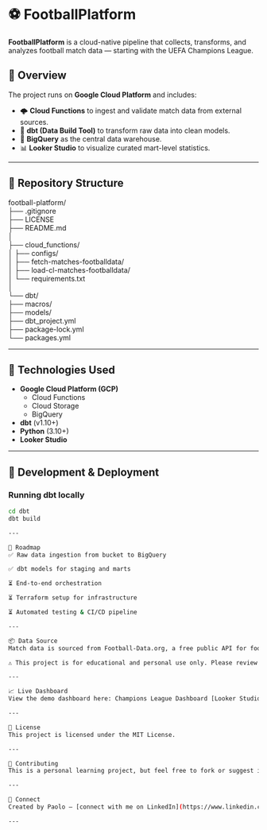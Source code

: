 # ⚽ FootballPlatform

**FootballPlatform** is a cloud-native pipeline that collects, transforms, and analyzes football match data — starting with the UEFA Champions League.

## 🚀 Overview

The project runs on **Google Cloud Platform** and includes:

- 🌩️ **Cloud Functions** to ingest and validate match data from external sources.
- 🧱 **dbt (Data Build Tool)** to transform raw data into clean models.
- 🧠 **BigQuery** as the central data warehouse.
- 📊 **Looker Studio** to visualize curated mart-level statistics.

---

## 📂 Repository Structure

football-platform/  
├── .gitignore  
├── LICENSE  
├── README.md  
│  
├── cloud_functions/  
│   ├── configs/  
│   ├── fetch-matches-footballdata/  
│   ├── load-cl-matches-footballdata/  
│   └── requirements.txt  
│  
└── dbt/  
    ├── macros/  
    ├── models/  
    ├── dbt_project.yml  
    ├── package-lock.yml  
    └── packages.yml  

---

## 🔧 Technologies Used

- **Google Cloud Platform (GCP)**
  - Cloud Functions
  - Cloud Storage
  - BigQuery
- **dbt** (v1.10+)
- **Python** (3.10+)
- **Looker Studio**

---

## 🧪 Development & Deployment

### Running dbt locally

```bash
cd dbt
dbt build

---

📅 Roadmap
✅ Raw data ingestion from bucket to BigQuery

✅ dbt models for staging and marts

⏳ End-to-end orchestration

⏳ Terraform setup for infrastructure

⏳ Automated testing & CI/CD pipeline

---

📦 Data Source
Match data is sourced from Football-Data.org, a free public API for football data.

⚠️ This project is for educational and personal use only. Please review Football-Data.org terms before using in production.

---

📈 Live Dashboard
View the demo dashboard here: Champions League Dashboard [Looker Studio](https://lookerstudio.google.com/s/vnXW0_9aQtI)

---

📄 License
This project is licensed under the MIT License.

---

🙌 Contributing
This is a personal learning project, but feel free to fork or suggest improvements!

---

🔗 Connect
Created by Paolo — [connect with me on LinkedIn](https://www.linkedin.com/in/paolo-magni-091731112/).

---

